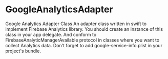 # GoogleAnalyticsAdapter
Google Analytics Adapter Class 
An adapter class written in swift to implement Firebase Analytics library. You should create an instance of this class in your app delegate. And conform to FirebaseAnalyticManagerAvailable protocol in classes where you want to collect Analytics data. Don't forget to add google-service-info.plist in your project's bundle.

